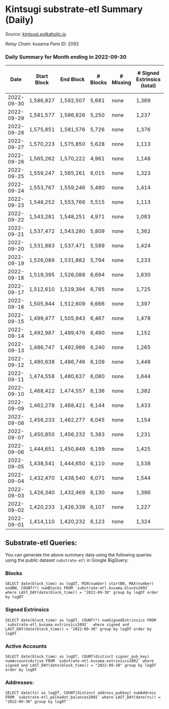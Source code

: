 # Kintsugi substrate-etl Summary (Daily)

_Source_: [kintsugi.polkaholic.io](https://kintsugi.polkaholic.io)

*Relay Chain*: kusama
*Para ID*: 2092



### Daily Summary for Month ending in 2022-09-30


| Date | Start Block | End Block | # Blocks | # Missing | # Signed Extrinsics (total) | # Active Accounts | # Addresses with Balances | # Events | # Transfers | # XCM Transfers In | # XCM Transfers Out |
| ---- | ----------- | --------- | -------- | --------- | --------------------------- | ----------------- | ------------------------- | -------- | ----------- | ------------------ | ------------------- |
| 2022-09-30 | 1,586,827 | 1,592,507 | 5,681 | none  | 1,369 | 65 | 15,468 | 50,439 | 5,749 ($19,735.15) | 6 ($53.67) | 4 ($873.79) |
| 2022-09-29 | 1,581,577 | 1,586,826 | 5,250 | none  | 1,237 | 69 |  | 46,492 | 5,327 ($25,283.82) | 9 ($1,534.69) | 9 ($117.62) |
| 2022-09-28 | 1,575,851 | 1,581,576 | 5,726 | none  | 1,376 | 90 |  | 50,949 | 5,832 ($18,969.54) | 24 ($31,692.65) | 21 ($736.35) |
| 2022-09-27 | 1,570,223 | 1,575,850 | 5,628 | none  | 1,113 | 76 |  | 49,198 | 5,710 ($35,293.65) | 4 ($1,580.29) | 14 ($133.30) |
| 2022-09-26 | 1,565,262 | 1,570,222 | 4,961 | none  | 1,148 | 79 |  | 43,981 | 5,036 ($12,919.99) | 7 ($130.17) | 8 ($251.91) |
| 2022-09-25 | 1,559,247 | 1,565,261 | 6,015 | none  | 1,323 | 69 |  | 52,832 | 6,085 ($14,231.63) | 6 ($429.19) | 10 ($513.40) |
| 2022-09-24 | 1,553,767 | 1,559,246 | 5,480 | none  | 1,414 | 82 | 15,456 | 49,042 | 5,560 ($12,674.10) | 6 ($11,755.99) | 11 ($316.08) |
| 2022-09-23 | 1,548,252 | 1,553,766 | 5,515 | none  | 1,113 | 71 | 15,454 | 48,335 | 5,599 ($18,622.63) | 8 ($599.60) | 6 ($427.89) |
| 2022-09-22 | 1,543,281 | 1,548,251 | 4,971 | none  | 1,083 | 86 | 15,450 | 43,865 | 5,078 ($18,524.55) | 16 ($696.78) | 24 ($361.34) |
| 2022-09-21 | 1,537,472 | 1,543,280 | 5,809 | none  | 1,362 | 78 | 15,443 | 51,375 | 5,902 ($44,538.22) | 12 ($888.09) | 15 ($1,177.12) |
| 2022-09-20 | 1,531,883 | 1,537,471 | 5,589 | none  | 1,424 | 92 | 15,438 | 49,998 | 5,701 ($63,692.41) | 15 ($8,473.19) | 11 ($2,550.29) |
| 2022-09-19 | 1,526,089 | 1,531,882 | 5,794 | none  | 1,233 | 96 | 15,432 | 51,001 | 5,903 ($51,211.16) | 12 ($17,935.11) | 4 ($574.13) |
| 2022-09-18 | 1,519,395 | 1,526,088 | 6,694 | none  | 1,630 | 97 | 15,425 | 59,521 | 6,831 ($63,237.60) | 23 ($4,050.56) | 16 ($1,531.60) |
| 2022-09-17 | 1,512,610 | 1,519,394 | 6,785 | none  | 1,725 | 72 | 15,420 | 60,226 | 6,852 ($41,020.18) | 1 ($9.61) | 3 ($830.17) |
| 2022-09-16 | 1,505,944 | 1,512,609 | 6,666 | none  | 1,397 | 80 | 15,418 | 58,364 | 6,771 ($70,154.51) | 4 ($1,378.26) | 11 ($1,054.04) |
| 2022-09-15 | 1,499,477 | 1,505,943 | 6,467 | none  | 1,478 | 87 | 15,415 | 57,055 | 6,570 ($41,545.17) | 11 ($2,956.04) | 12 ($2,235.75) |
| 2022-09-14 | 1,492,987 | 1,499,476 | 6,490 | none  | 1,152 | 79 | 15,410 | 56,206 | 6,575 ($59,779.49) | 7 ($3,552.80) | 9 ($2,468.87) |
| 2022-09-13 | 1,486,747 | 1,492,986 | 6,240 | none  | 1,265 | 89 | 15,406 | 54,598 | 6,346 ($73,629.96) | 12 ($3,436.50) | 7 ($1,439.94) |
| 2022-09-12 | 1,480,638 | 1,486,746 | 6,109 | none  | 1,448 | 99 | 15,400 | 54,337 | 6,230 ($59,712.08) | 8 ($2,311.46) | 6 ($1,226.59) |
| 2022-09-11 | 1,474,558 | 1,480,637 | 6,080 | none  | 1,644 | 77 | 15,396 | 54,632 | 6,176 ($40,026.23) | 27 ($8,138.86) | 19 ($3,835.13) |
| 2022-09-10 | 1,468,422 | 1,474,557 | 6,136 | none  | 1,382 | 89 | 15,394 | 54,436 | 6,249 ($39,724.87) | 16 ($6,785.72) | 7 ($3,465.34) |
| 2022-09-09 | 1,462,278 | 1,468,421 | 6,144 | none  | 1,433 | 95 | 15,392 | 54,634 | 6,311 ($83,290.34) | 26 ($5,141.51) | 14 ($1,897.39) |
| 2022-09-08 | 1,456,233 | 1,462,277 | 6,045 | none  | 1,154 | 84 | 15,386 | 52,722 | 6,175 ($52,539.74) | 24 ($5,744.05) | 12 ($6,996.54) |
| 2022-09-07 | 1,450,850 | 1,456,232 | 5,383 | none  | 1,231 | 100 | 15,380 | 47,785 | 5,531 ($84,032.07) | 24 ($9,363.02) | 20 ($2,998.33) |
| 2022-09-06 | 1,444,651 | 1,450,849 | 6,199 | none  | 1,425 | 98 | 15,380 | 55,000 | 6,339 ($70,465.52) | 31 ($11,346.38) | 15 ($6,475.93) |
| 2022-09-05 | 1,438,541 | 1,444,650 | 6,110 | none  | 1,538 | 99 | 15,373 | 54,571 | 6,236 ($48,534.97) | 11 ($4,618.78) | 13 ($1,891.29) |
| 2022-09-04 | 1,432,470 | 1,438,540 | 6,071 | none  | 1,544 | 82 |  | 54,107 | 6,165 ($38,264.56) | 6 ($480.69) | 11 ($4,519.03) |
| 2022-09-03 | 1,426,340 | 1,432,469 | 6,130 | none  | 1,396 | 82 |  | 54,115 | 6,226 ($49,509.93) | 17 ($3,815.01) | 5 ($478.88) |
| 2022-09-02 | 1,420,233 | 1,426,339 | 6,107 | none  | 1,227 | 109 |  | 53,496 | 6,243 ($77,426.82) | 10 ($699.37) | 13 ($655.62) |
| 2022-09-01 | 1,414,110 | 1,420,232 | 6,123 | none  | 1,324 | 90 |  | 53,882 | 6,237 ($23,844.66) | 15 ($3,206.67) | 18 ($2,222.72) |

## Substrate-etl Queries:
You can generate the above summary data using the following queries using the public dataset `substrate-etl` in Google BigQuery:


### Blocks
```
SELECT date(block_time) as logDT, MIN(number) startBN, MAX(number) endBN, COUNT(*) numBlocks FROM `substrate-etl.kusama.blocks2092`  where LAST_DAY(date(block_time)) = "2022-09-30" group by logDT order by logDT
```


### Signed Extrinsics
```
SELECT date(block_time) as logDT, COUNT(*) numSignedExtrinsics FROM `substrate-etl.kusama.extrinsics2092`  where signed and LAST_DAY(date(block_time)) = "2022-09-30" group by logDT order by logDT
```


### Active Accounts
```
SELECT date(block_time) as logDT, COUNT(distinct signer_pub_key) numAccountsActive FROM `substrate-etl.kusama.extrinsics2092` where signed and LAST_DAY(date(block_time)) = "2022-09-30" group by logDT order by logDT
```


### Addresses:
```
SELECT date(ts) as logDT, COUNT(distinct address_pubkey) numAddress FROM `substrate-etl.polkadot.balances2092` where LAST_DAY(date(ts)) = "2022-09-30" group by logDT```

